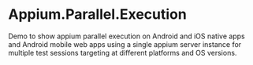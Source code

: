 # Appium.Parallel.Execution
Demo to show appium parallel execution on Android and iOS native apps and Android mobile web apps using a single appium server instance for multiple test sessions targeting at different platforms and OS versions.
